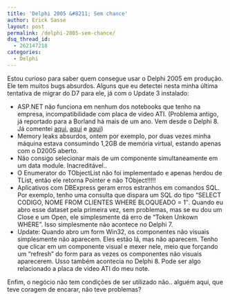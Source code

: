 ```yaml
---
title: 'Delphi 2005 &#8211; Sem chance'
author: Erick Sasse
layout: post
permalink: /delphi-2005-sem-chance/
dsq_thread_id:
  - 262147218
categories:
  - Delphi
---
```

Estou curioso para saber quem consegue usar o Delphi 2005 em produ&ccedil;&atilde;o. Ele tem muitos bugs absurdos. Alguns que eu detectei nesta minha &uacute;ltima tentativa de migrar do D7 para ele, j&aacute; com o Update 3 instalado:

  * ASP.NET n&atilde;o funciona em nenhum dos notebooks que tenho na empresa, incompatibilidade com placa de video ATI. (Problema antigo, j&aacute; reportado para a Borland h&aacute; mais de um ano. Vem desde o Delphi 8. J&aacute; comentei [aqui][1], [aqui][2] e [aqui][3])
  * Memory leaks absurdos, ontem por exemplo, por duas vezes minha m&aacute;quina estava consumindo 1,2GB de mem&oacute;ria virtual, estando apenas com o D2005 aberto. 
  * N&atilde;o consigo selecionar mais de um componente simultaneamente em um data module. Inacredit&aacute;vel.. 
  * O Enumerator do TObjectList n&atilde;o foi implementado e apenas herdou de TList, ent&atilde;o ele retorna Pointer e n&atilde;o TObject!!!!! 
  * Aplicativos com DBExpress geram erros estranhos em comandos SQL. Por exemplo, tenho uma consulta que dispara um SQL do tipo &#8220;SELECT CODIGO, NOME FROM CLIENTES WHERE BLOQUEADO = 1&#8243;. Quando eu abro esse dataset pela primeira vez, sem problemas, mas se eu dou um Close e um Open, ele simplesmente d&aacute; erro de &#8220;Token Unkown WHERE&#8221;. Isso simplesmente n&atilde;o acontece no Delphi 7.
  * Update: Quando abro um form Win32, os componentes não visuais simplesmente não aparecem. Eles estão lá, mas não aparecem. Tenho que clicar em um componente visual e mexer nele, meio que forçando um &#8220;refresh&#8221; do form para as vezes os componentes não visuais aparecerem. Usso também acontecia no Delphi 8. Pode ser algo relacionado a placa de video ATI do meu note.

Enfim, o neg&oacute;cio n&atilde;o tem condi&ccedil;&otilde;es de ser utilizado n&atilde;o.. algu&eacute;m aqui, que teve coragem de encarar, n&atilde;o teve problemas?

 [1]: http://www.ericksasse.com.br/?p=78
 [2]: http://www.ericksasse.com.br/?p=167
 [3]: http://www.ericksasse.com.br/?p=252